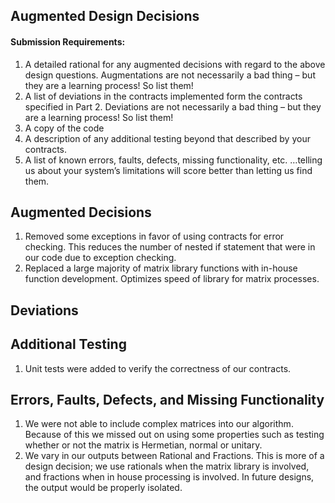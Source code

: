 ## Augmented Design Decisions

#### Submission Requirements:
1. A detailed rational for any augmented decisions with regard to the above design questions.
Augmentations are not necessarily a bad thing – but they are a learning process! So list them!
2. A list of deviations in the contracts implemented form the contracts specified in Part 2. Deviations are not necessarily a bad thing – but they are a learning process! So list them!
3. A copy of the code
4. A description of any additional testing beyond that described by your contracts.
5. A list of known errors, faults, defects, missing functionality, etc. …telling us about your system’s limitations will score better than letting us find them.

## Augmented Decisions
1. Removed some exceptions in favor of using contracts for error checking. This reduces the number of nested if statement that were in our code due to exception checking.
2. Replaced a large majority of matrix library functions with in-house function development. Optimizes speed of library for matrix processes. 

## Deviations

## Additional Testing
1. Unit tests were added to verify the correctness of our contracts.

## Errors, Faults, Defects, and Missing Functionality
1. We were not able to include complex matrices into our algorithm. Because of this we missed out on using some properties such as testing whether or not the matrix is Hermetian, normal or unitary.
2. We vary in our outputs between Rational and Fractions. This is more of a design decision; we use rationals when the matrix library is involved, and fractions when in house processing is involved. In future designs, the output would be properly isolated.
